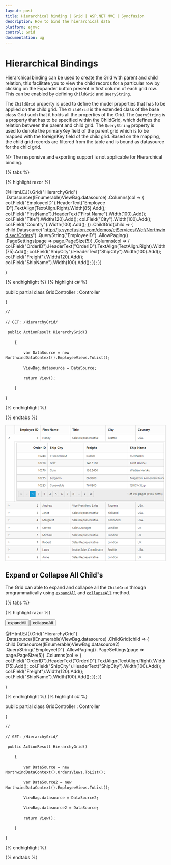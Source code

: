 ```yaml
---
layout: post
title: Hierarchical binding | Grid | ASP.NET MVC | Syncfusion
description: How to bind the hierarchical data
platform: ejmvc
control: Grid
documentation: ug
---
```


# Hierarchical Bindings

Hierarchical binding can be used to create the Grid with parent and child relation, this facilitate you to view the child records for a particular row by clicking on the Expander button present in first column of each grid row. This can be enabled by defining `ChildGrid` and `QueryString`.

The `ChildGrid` property is used to define the model properties that has to be applied on the child grid. The `ChildGrid` is the extended class of the base class Grid such that it holds all the properties of the Grid. The `QueryString` is a property that has to be specified within the ChildGrid, which defines the relation between the parent and child grid. The `QueryString` property is used to denote the primaryKey field of the parent grid which is to be mapped with the foreignKey field of the child grid. Based on the mapping, the child grid records are filtered from the table and is bound as datasource for the child grid.

N> The responsive and exporting support is not applicable for Hierarchical binding. 

{% tabs %}

{% highlight razor %}

@(Html.EJ().Grid<EmployeeView>("HierarchyGrid")
        .Datasource((IEnumerable<object>)ViewBag.datasource)
        .Columns(col =>
        {
            col.Field("EmployeeID").HeaderText("Employee ID").TextAlign(TextAlign.Right).Width(85).Add();
            col.Field("FirstName").HeaderText("First Name").Width(100).Add();
            col.Field("Title").Width(120).Add();
            col.Field("City").Width(100).Add();
            col.Field("Country").Width(100).Add();
        })
                 .ChildGrid(child =>
                 {
                     child.Datasource("http://js.syncfusion.com/demos/ejServices/Wcf/Northwind.svc/Orders")
                        .QueryString("EmployeeID")
                        .AllowPaging()
                        .PageSettings(page => page.PageSize(5))
                        .Columns(col =>
                        {
                            col.Field("OrderID").HeaderText("OrderID").TextAlign(TextAlign.Right).Width(75).Add();
                            col.Field("ShipCity").HeaderText("ShipCity").Width(100).Add();
                            col.Field("Freight").Width(120).Add();
                            col.Field("ShipName").Width(100).Add();
                        });
                 })

)

{% endhighlight  %}
{% highlight c# %}

public partial class GridController : Controller

{

	//

	// GET: /HierarchyGrid/

	 public ActionResult HierarchyGrid()

        {

            var DataSource = new NorthwindDataContext().EmployeeViews.ToList();

            ViewBag.datasource = DataSource;

            return View();

        }

}


{% endhighlight  %}

{% endtabs %} 

![](Hierarchy-Grid_images/HierarchyGrid_img1.png)


## Expand or Collapse All Child's

The Grid can able to expand and collapse all the `ChildGrid` through programmatically using [`expandAll`](http://help.syncfusion.com/js/api/ejgrid#methods:expandall "expandAll") and [`collapseAll`](http://help.syncfusion.com/js/api/ejgrid#methods:collapseall "collapseAll") method.

{% tabs %}

{% highlight razor %}

<button id="expand">expandAll</button>
<button id="collapse">collapseAll</button>

 @(Html.EJ().Grid<EmployeeView>("HierarchyGrid")
        .Datasource((IEnumerable<object>)ViewBag.datasource)
        .ChildGrid(child =>
        {
            child.Datasource((IEnumerable<object>)ViewBag.datasource2)
               .QueryString("EmployeeID")
               .AllowPaging()
               .PageSettings(page => page.PageSize(5))
               .Columns(col =>
               {
                   col.Field("OrderID").HeaderText("OrderID").TextAlign(TextAlign.Right).Width(75).Add();
                   col.Field("ShipCity").HeaderText("ShipCity").Width(100).Add();
                   col.Field("Freight").Width(120).Add();
                   col.Field("ShipName").Width(100).Add();
               });
        })

)

<script type="text/javascript">
   
    $("#expand,#collapse").ejButton({
        showRoundedCorner: true,
        size: "mini",
        width: 150,
        click: function (args) {
            $("#HierarchyGrid").ejGrid(args.model.text); //invokes expandAll & collapseAll method based on button name
        }
    });
</script>

{% endhighlight  %}
{% highlight c# %}

public partial class GridController : Controller

{

	//

	// GET: /HierarchyGrid/

	 public ActionResult HierarchyGrid()

        {

            var DataSource = new NorthwindDataContext().OrdersViews.ToList();
            
            var DataSource2 = new NorthwindDataContext().EmployeeViews.ToList();

            ViewBag.datasource = DataSource2;
            
            ViewBag.datasource2 = DataSource;

            return View();

        }

}


{% endhighlight  %}

{% endtabs %} 

